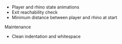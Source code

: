 * Player and rhino state animations
* Exit reachability check
* Minimum distance between player and rhino at start

Maintenance
* Clean indentation and whitespace


